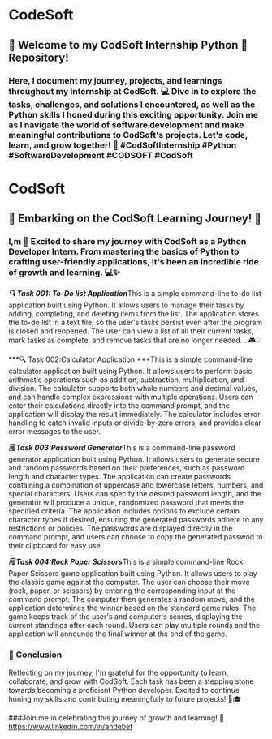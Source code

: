 # CodeSoft
## 🚀 Welcome to my CodSoft Internship Python 🐍 Repository!
### Here, I document my journey, projects, and learnings throughout my internship at CodSoft. 💻 Dive in to explore the tasks, challenges, and solutions I encountered, as well as the Python skills I honed during this exciting opportunity. Join me as I navigate the world of software development and make meaningful contributions to CodSoft's projects. Let's code, learn, and grow together! 🌱 #CodSoftInternship #Python #SoftwareDevelopment #CODSOFT #CodSoft
# CodSoft
## 🌟 Embarking on the CodSoft Learning Journey! 🚀
### I,m  🌟 Excited to share my journey with CodSoft as a Python Developer Intern. From mastering the basics of Python to crafting user-friendly applications, it's been an incredible ride of growth and learning. 💻✨

***🔍 Task 001: To-Do list Application***This is a simple command-line to-do list application built using Python. It allows users to manage their tasks by adding, completing, and deleting items from the list. The application stores the to-do list in a text file, so the user's tasks persist even after the program is closed and reopened. The user can view a list of all their current tasks, mark tasks as complete, and remove tasks that are no longer needed. . 🎮💡

***🔍 Task 002:Calculator Application ***This is a simple command-line calculator application built using Python. It allows users to perform basic arithmetic operations such as addition, subtraction, multiplication, and division. The calculator supports both whole numbers and decimal values, and can handle complex expressions with multiple operations. Users can enter their calculations directly into the command prompt, and the application will display the result immediately. The calculator includes error handling to catch invalid inputs or divide-by-zero errors, and provides clear error messages to the user.

***🗒️ Task 003:Password Generator***This is a command-line password generator application built using Python. It allows users to generate secure and random passwords based on their preferences, such as password length and character types. The application can create passwords containing a combination of uppercase and lowercase letters, numbers, and special characters. Users can specify the desired password length, and the generator will produce a unique, randomized password that meets the specified criteria. The application includes options to exclude certain character types if desired, ensuring the generated passwords adhere to any restrictions or policies. The passwords are displayed directly in the command prompt, and users can choose to copy the generated passwod to their clipboard for easy use.

***🗒️ Task 004:Rock Paper Scissors***This is a simple command-line Rock Paper Scissors game application built using Python. It allows users to play the classic game against the computer. The user can choose their move (rock, paper, or scissors) by entering the corresponding input at the command prompt. The computer then generates a random move, and the application determines the winner based on the standard game rules. The game keeps track of the user's and computer's scores, displaying the current standings after each round. Users can play multiple rounds and the application will announce the final winner at the end of the game. 
### 💼 Conclusion

Reflecting on my journey, I'm grateful for the opportunity to learn, collaborate, and grow with CodSoft. Each task has been a stepping stone towards becoming a proficient Python developer. Excited to continue honing my skills and contributing meaningfully to future projects! 💪🎓

###Join me in celebrating this journey of growth and learning! 🚀
https://www.linkedin.com/in/andebet


